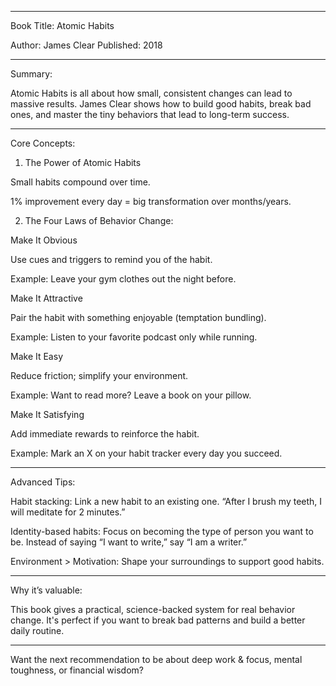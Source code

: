 


---

Book Title: Atomic Habits

Author: James Clear
Published: 2018


---

Summary:

Atomic Habits is all about how small, consistent changes can lead to massive results. James Clear shows how to build good habits, break bad ones, and master the tiny behaviors that lead to long-term success.


---

Core Concepts:

1. The Power of Atomic Habits

Small habits compound over time.

1% improvement every day = big transformation over months/years.


2. The Four Laws of Behavior Change:

Make It Obvious

Use cues and triggers to remind you of the habit.

Example: Leave your gym clothes out the night before.


Make It Attractive

Pair the habit with something enjoyable (temptation bundling).

Example: Listen to your favorite podcast only while running.


Make It Easy

Reduce friction; simplify your environment.

Example: Want to read more? Leave a book on your pillow.


Make It Satisfying

Add immediate rewards to reinforce the habit.

Example: Mark an X on your habit tracker every day you succeed.



---

Advanced Tips:

Habit stacking: Link a new habit to an existing one.
“After I brush my teeth, I will meditate for 2 minutes.”

Identity-based habits: Focus on becoming the type of person you want to be.
Instead of saying “I want to write,” say “I am a writer.”

Environment > Motivation: Shape your surroundings to support good habits.



---

Why it’s valuable:

This book gives a practical, science-backed system for real behavior change. It's perfect if you want to break bad patterns and build a better daily routine.


---

Want the next recommendation to be about deep work & focus, mental toughness, or financial wisdom?

